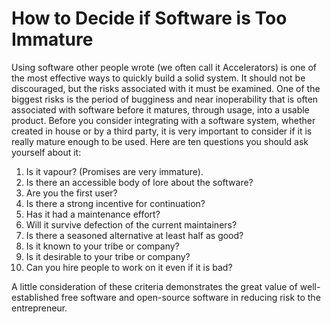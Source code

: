 # How to Decide if Software is Too Immature

Using software other people wrote (we often call it Accelerators) is one of the most effective ways to quickly build a solid system. It should not be discouraged, but the risks associated with it must be examined. One of the biggest risks is the period of bugginess and near inoperability that is often associated with software before it matures, through usage, into a usable product. Before you consider integrating with a software system, whether created in house or by a third party, it is very important to consider if it is really mature enough to be used. Here are ten questions you should ask yourself about it:

1. Is it vapour? (Promises are very immature).
2. Is there an accessible body of lore about the software?
3. Are you the first user?
4. Is there a strong incentive for continuation?
5. Has it had a maintenance effort?
6. Will it survive defection of the current maintainers?
7. Is there a seasoned alternative at least half as good?
8. Is it known to your tribe or company?
9. Is it desirable to your tribe or company?
10. Can you hire people to work on it even if it is bad?

A little consideration of these criteria demonstrates the great value of well-established free software and open-source software in reducing risk to the entrepreneur.
